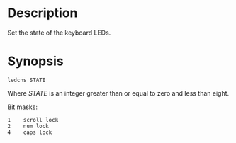 # Description
Set the state of the keyboard LEDs.

# Synopsis

    ledcns STATE

Where *STATE* is an integer greater than or equal to zero and less than eight.

Bit masks:

    1    scroll lock
    2    num lock
    4    caps lock
